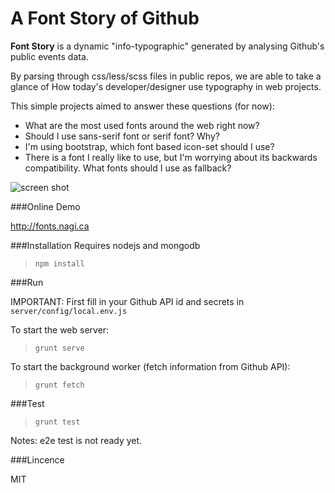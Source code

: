 A Font Story of Github
========================

**Font Story** is a dynamic "info-typographic" generated by analysing Github's public events data.

By parsing through css/less/scss files in public repos, we are able to take a glance of How today's developer/designer use typography in web projects.

This simple projects aimed to answer these questions (for now):

- What are the most used fonts around the web right now?
- Should I use sans-serif font or serif font? Why?
- I'm using bootstrap, which font based icon-set should I use?
- There is a font I really like to use, but I'm worrying about its backwards compatibility. What fonts should I use as fallback?

![screen shot](http://nagi.ca/u/fonts_nagi_ca.png "screen shot")


###Online Demo

http://fonts.nagi.ca


###Installation
Requires nodejs and mongodb

> ```npm install```

###Run

IMPORTANT: First fill in your Github API id and secrets in `server/config/local.env.js`

To start the web server:

> ```grunt serve```

To start the background worker (fetch information from Github API):

> ```grunt fetch```


###Test

> ```grunt test```

Notes: e2e test is not ready yet.


###Lincence

MIT



